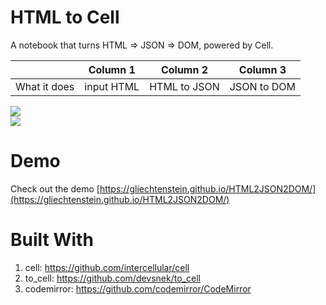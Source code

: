 # HTML to Cell

A notebook that turns HTML => JSON => DOM, powered by Cell.

|              | Column 1 | Column 2 | Column 3
|--------------|------------|----------|-----------
|What it does  | input HTML | HTML to JSON | JSON to DOM


<img src="./html2json2dom.gif">
<br>
<img src="./bootstrap.gif">

# Demo

Check out the demo [https://gliechtenstein.github.io/HTML2JSON2DOM/](https://gliechtenstein.github.io/HTML2JSON2DOM/)

# Built With

1. cell: https://github.com/intercellular/cell
2. to_cell: https://github.com/devsnek/to_cell
3. codemirror: https://github.com/codemirror/CodeMirror
